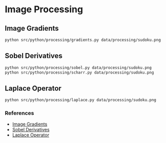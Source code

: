 # Image Processing

## Image Gradients

```bash
python src/python/processing/gradients.py data/processing/sudoku.png
```

## Sobel Derivatives

```bash
python src/python/processing/sobel.py data/processing/sudoku.png
python src/python/processing/scharr.py data/processing/sudoku.png
```

## Laplace Operator

```bash
python src/python/processing/laplace.py data/processing/sudoku.png
```

### References

* [Image Gradients](https://docs.opencv.org/master/d5/d0f/tutorial_py_gradients.html)
* [Sobel Derivatives](https://docs.opencv.org/master/d2/d2c/tutorial_sobel_derivatives.html)
* [Laplace Operator](https://docs.opencv.org/master/d5/db5/tutorial_laplace_operator.html)
